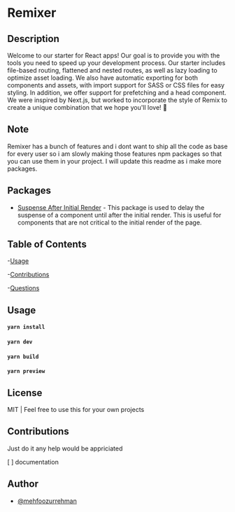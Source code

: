 # Remixer

## Description

Welcome to our starter for React apps! Our goal is to provide you with the tools you need to speed up your development process. Our starter includes file-based routing, flattened and nested routes, as well as lazy loading to optimize asset loading. We also have automatic exporting for both components and assets, with import support for SASS or CSS files for easy styling. In addition, we offer support for prefetching and a head component. We were inspired by Next.js, but worked to incorporate the style of Remix to create a unique combination that we hope you'll love! 💖

## Note

Remixer has a bunch of features and i dont want to ship all the code as base for every user so i am slowly making those features npm packages so that you can use them in your project. I will update this readme as i make more packages.

## Packages

- [Suspense After Initial Render](https://www.npmjs.com/package/suspense-after-initial-render) - This package is used to delay the suspense of a component until after the initial render. This is useful for components that are not critical to the initial render of the page.

## Table of Contents

-[Usage](#usage)

-[Contributions](#contributions)

-[Questions](#questions)

## Usage

#### `yarn install`

#### `yarn dev`

#### `yarn build`

#### `yarn preview`

## License

MIT | Feel free to use this for your own projects

## Contributions

Just do it any help would be appriciated

[ ] documentation

## Author

- [@mehfoozurrehman](https://www.github.com/mehfoozurrehman)
